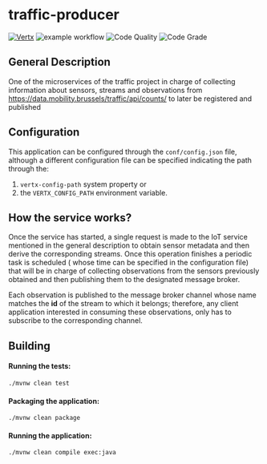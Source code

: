 
# traffic-producer

[![Vertx](https://img.shields.io/badge/vert.x-4.1.2-purple.svg)](https://vertx.io)
![example workflow](https://github.com/hendo9701/traffic-producer/actions/workflows/main.yml/badge.svg)
![Code Quality](https://www.code-inspector.com/project/28542/score/svg)
![Code Grade](https://www.code-inspector.com/project/28542/status/svg)

## General Description

One of the microservices of the traffic project in charge of collecting information about sensors, streams and
observations from https://data.mobility.brussels/traffic/api/counts/
to later be registered and published

## Configuration

This application can be configured through the ``conf/config.json`` file, although a different configuration file can be
specified indicating the path through the:

1. ``vertx-config-path`` system property or
1. the ``VERTX_CONFIG_PATH`` environment variable.

## How the service works?

Once the service has started, a single request is made to the IoT service mentioned in the general description to obtain
sensor metadata and then derive the corresponding streams. Once this operation finishes a periodic task is scheduled (
whose time can be specified in the configuration file)
that will be in charge of collecting observations from the sensors previously obtained and then publishing them to the
designated message broker.

Each observation is published to the message broker channel whose name matches the **id** of the stream to which it
belongs; therefore, any client application interested in consuming these observations, only has to subscribe to the
corresponding channel.

## Building

#### Running the tests:

``./mvnw clean test``

#### Packaging the application:

``./mvnw clean package``

#### Running the application:

``./mvnw clean compile exec:java``
